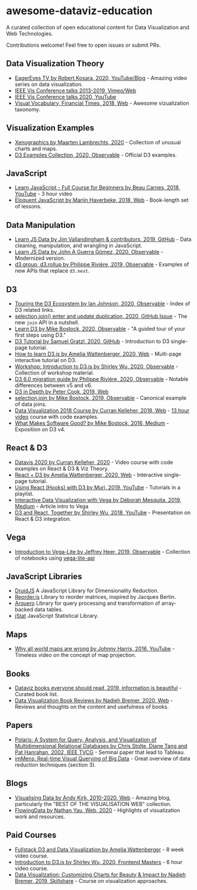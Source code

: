 # awesome-dataviz-education
A curated collection of open educational content for Data Visualization and Web Technologies.

Contributions welcome! Feel free to open issues or submit PRs.

## Data Visualization Theory
 * [EagerEyes TV by Robert Kosara, 2020, YouTube/Blog](https://eagereyes.org/tag/eagereyes-tv) - Amazing video series on data visualization.
 * [IEEE Vis Conference talks 2013-2019, Vimeo/Web](https://jamesscottbrown.github.io/vis-videos/index.html)
 * [IEEE Vis Conference talks 2020, YouTube](https://www.youtube.com/channel/UCBJDy-9NtG3Db0YcuqNugiw)
 * [Visual Vocabulary, Financial Times, 2018, Web](https://ft-interactive.github.io/visual-vocabulary/) - Awesome vizualization taxonomy.
 
## Visualization Examples
 * [Xenographics by Maarten Lambrechts, 2020](https://xeno.graphics/) - Collection of unusual charts and maps.
 * [D3 Examples Collection, 2020, Observable](https://observablehq.com/@d3) - Official D3 examples.
 
## JavaScript
 * [Learn JavaScript - Full Course for Beginners by Beau Carnes, 2018, YouTube](https://www.youtube.com/watch?time_continue=6&v=PkZNo7MFNFg) - 3 hour video
 * [Eloquent JavaScript by Marijn Haverbeke, 2018, Web](https://eloquentjavascript.net/) - Book-length set of lessons.

## Data Manipulation
 * [Learn JS Data by Jim Vallandingham & contributors, 2019, GitHub](http://learnjsdata.com/index.html) - Data cleaning, manipulation, and wrangling in JavaScript.
 * [Learn JS Data by John A Guerra Gómez, 2020, Observable](https://observablehq.com/collection/@berkeleyvis/learn-js-data) - Modernized version.
 * [d3.group, d3.rollup by Philippe Rivière, 2019, Observable](https://observablehq.com/@d3/d3-group) - Examples of new APIs that replace `d3.nest`.

## D3
 * [Touring the D3 Ecosystem by Ian Johnson, 2020, Observable](https://observablehq.com/@enjalot/touring-the-d3-ecosystem) - Index of D3 related links.
 * [selection.join() enter and update duplication, 2020, GitHub Issue](https://github.com/d3/d3-selection/issues/260) - The new `join` API in a nutshell.
 * [Learn D3 by Mike Bostock, 2020, Observable](https://observablehq.com/collection/@d3/learn-d3) - "A guided tour of your first steps using D3."
 * [D3 Tutorial by Samuel Gratzl, 2020, GitHub](https://github.com/sgratzl/d3tutorial) - Introduction to D3 single-page tutorial.
 * [How to learn D3.js by Amelia Wattenberger, 2020, Web](https://wattenberger.com/blog/d3) - Multi-page interactive tutorial on D3.
 * [Workshop: Introduction to D3.js by Shirley Wu, 2020, Observable](https://observablehq.com/collection/@sxywu/introduction-to-d3-js) - Collection of workshop material.
 * [D3 6.0 migration guide by Philippe Rivière, 2020, Observable](https://observablehq.com/@d3/d3v6-migration-guide) - Notable differences between v5 and v6.
 * [D3 in Depth by Peter Cook, 2019, Web](https://www.d3indepth.com/)
 * [selection.join by Mike Bostock, 2019, Observable](https://observablehq.com/@d3/selection-join) - Canonical example of data joins.
 * [Data Visualization 2018 Course by Curran Kelleher, 2018, Web](https://curran.github.io/dataviz-course-2018/) - [13 hour video](https://www.youtube.com/watch?v=_8V5o2UHG0E) course with code examples.
 * [What Makes Software Good? by Mike Bostock, 2016, Medium](https://medium.com/@mbostock/what-makes-software-good-943557f8a488) - Exposition on D3 v4.

## React & D3
 * [Datavis 2020 by Curran Kelleher, 2020](https://datavis.tech/datavis-2020/) - Video course with code examples on React & D3 & Viz Theory.
 * [React + D3 by Amelia Wattenberger, 2020, Web](https://wattenberger.com/blog/react-and-d3) - Interactive single-page tutorial.
 * [Using React (Hooks) with D3 by Muri, 2019, YouTube](https://www.youtube.com/playlist?list=PLDZ4p-ENjbiPo4WH7KdHjh_EMI7Ic8b2B) - Tutorials in a playlist.
 * [Interactive Data Visualization with Vega by Déborah Mesquita, 2019, Medium](https://towardsdatascience.com/interactive-data-visualization-with-vega-ab09e2843d54) - Article intro to Vega
 * [D3 and React, Together by Shirley Wu, 2018, YouTube](https://www.youtube.com/watch?v=zXBdNDnqV2Q) - Presentation on React & D3 integration.

## Vega
 * [Introduction to Vega-Lite by Jeffrey Heer, 2019, Observable](https://observablehq.com/@uwdata/introduction-to-vega-lite) - Collection of notebooks using [vega-lite-api](https://vega.github.io/vega-lite-api/)
 
## JavaScript Libraries
 * [DruidJS](https://github.com/saehm/DruidJS) A JavaScript Library for Dimensionality Reduction.
 * [Reorder.js](https://github.com/jdfekete/reorder.js/) Library to reorder matrices, inspired by Jacques Bertin.
 * [Arquero](https://github.com/uwdata/arquero) Library for query processing and transformation of array-backed data tables.
 * [jStat](https://github.com/jstat/jstat) JavaScript Statistical Library.

## Maps
 * [Why all world maps are wrong by Johnny Harris, 2016, YouTube](https://www.youtube.com/watch?v=kIID5FDi2JQ) - Timeless video on the concept of map projection.

## Books
 * [Dataviz books everyone should read, 2019, information is beautiful](https://informationisbeautiful.net/visualizations/dataviz-books/) - Curated book list.
 * [Data Visualization Book Reviews by Nadieh Bremer, 2020, Web](https://www.visualcinnamon.com/resources/learning-data-visualization/books) - Reviews and thoughts on the content and usefulness of books.

## Papers
 * [Polaris: A System for Query, Analysis, and Visualization of Multidimensional Relational Databases by
Chris Stolte, Diane Tang and Pat Hanrahan, 2002, IEEE TVCG](https://graphics.stanford.edu/papers/polaris_extended/polaris.pdf) - Seminal paper that lead to Tableau.
 * [imMens: Real-time Visual Querying of Big Data](https://sfu-db.github.io/cmpt884-fall16/Papers/immens.pdf) - Great overview of data reduction techniques (section 3).

## Blogs
 * [Visualising Data by Andy Kirk, 2010-2020, Web](https://www.visualisingdata.com/blog/) - Amazing blog, particularly the "BEST OF THE VISUALISATION WEB" collection.
 * [FlowingData by Nathan Yau, Web, 2020](https://flowingdata.com/) - Highlights of visualization work and resources.

## Paid Courses
 * [Fullstack D3 and Data Visualization by Amelia Wattenberger](https://www.newline.co/fullstack-d3) - 8 week video course.
 * [Introduction to D3.js by Shirley Wu, 2020, Frontend Masters](https://frontendmasters.com/courses/d3/) - 6 hour video course.
 * [Data Visualization: Customizing Charts for Beauty & Impact by Nadieh Bremer, 2019, Skillshare](https://www.skillshare.com/classes/Data-Visualization-Customizing-Charts-for-Beauty-Impact/84030568) - Course on visualization approaches.

